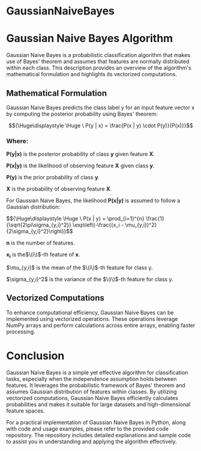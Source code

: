 # GaussianNaiveBayes
# Gaussian Naive Bayes Algorithm
Gaussian Naive Bayes is a probabilistic classification algorithm that makes use of Bayes' theorem and assumes that features are normally distributed within each class. This description provides an overview of the algorithm's mathematical formulation and highlights its vectorized computations.
## Mathematical Formulation

Gaussian Naive Bayes predicts the class label y for an input feature vector x by computing the posterior probability using Bayes' theorem:


$${\Huge\displaystyle \Huge \ P(y | x) = \frac{P(x | y) \cdot P(y)}{P(x)}}$$

### Where:

${\mathbf{P(y | x)}}$ is the posterior probability of class ${\mathbf{y}}$ given feature ${\mathbf{X}}$.

${\mathbf{P(x | y)}}$ is the likelihood of observing feature ${\mathbf{X}}$ given class ${\mathbf{y}}$.

${\mathbf{P(y)}}$ is the prior probability of class ${\mathbf{y}}$.

${\mathbf{X}}$ is the probability of observing feature ${\mathbf{X}}$.


For Gaussian Naive Bayes, the likelihood ${\mathbf{P(x | y)}}$ is assumed to follow a Gaussian distribution:


$${\Huge\displaystyle \Huge \ P(x | y) = \prod_{i=1}^{n} \frac{1}{\sqrt{2\pi\sigma_{y,i}^2}} \exp\left(-\frac{(x_i - \mu_{y,i})^2}{2\sigma_{y,i}^2}\right)\}$$

${\mathbf{n}}$ is the number of features.

${\mathbf{x_i}}$ is the$\(i\)$-th feature of ${\mathbf{x}}$.

$\mu_{y,i}\$ is the mean of the $\(i\)$-th feature for class y.

$\sigma_{y,i}^2\$ is the variance of the $\(i\)$-th feature for class y.



## Vectorized Computations
To enhance computational efficiency, Gaussian Naive Bayes can be implemented using vectorized operations. These operations leverage NumPy arrays and perform calculations across entire arrays, enabling faster processing.

# Conclusion
Gaussian Naive Bayes is a simple yet effective algorithm for classification tasks, especially when the independence assumption holds between features. It leverages the probabilistic framework of Bayes' theorem and assumes Gaussian distribution of features within classes. By utilizing vectorized computations, Gaussian Naive Bayes efficiently calculates probabilities and makes it suitable for large datasets and high-dimensional feature spaces.

For a practical implementation of Gaussian Naive Bayes in Python, along with code and usage examples, please refer to the provided code repository. The repository includes detailed explanations and sample code to assist you in understanding and applying the algorithm effectively.
